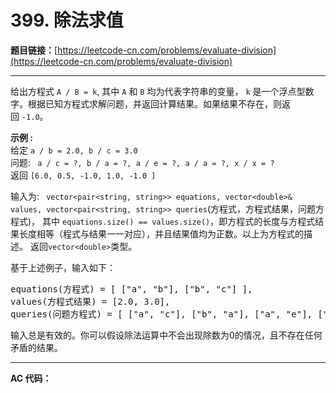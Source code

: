 # 399. 除法求值

**题目链接：**[https://leetcode-cn.com/problems/evaluate-division](https://leetcode-cn.com/problems/evaluate-division)

---

<div class="content__1Y2H">
 <div class="notranslate">
  <p>给出方程式&nbsp;<code>A / B = k</code>, 其中&nbsp;<code>A</code> 和&nbsp;<code>B</code> 均为代表字符串的变量，&nbsp;<code>k</code> 是一个浮点型数字。根据已知方程式求解问题，并返回计算结果。如果结果不存在，则返回&nbsp;<code>-1.0</code>。</p> 
  <p><strong>示例 :</strong><br> 给定&nbsp;<code>a / b = 2.0, b / c = 3.0</code><br> 问题: <code> a / c = ?, b / a = ?, a / e = ?, a / a = ?, x / x = ?&nbsp;</code><br> 返回&nbsp;<code>[6.0, 0.5, -1.0, 1.0, -1.0 ]</code></p> 
  <p>输入为: <code> vector&lt;pair&lt;string, string&gt;&gt; equations, vector&lt;double&gt;&amp; values, vector&lt;pair&lt;string, string&gt;&gt; queries</code>(方程式，方程式结果，问题方程式)，&nbsp;其中&nbsp;<code>equations.size() == values.size()</code>，即方程式的长度与方程式结果长度相等（程式与结果一一对应），并且结果值均为正数。以上为方程式的描述。&nbsp;返回<code>vector&lt;double&gt;</code>类型。</p> 
  <p>基于上述例子，输入如下：</p> 
  <pre class="language-text">equations(方程式) = [ ["a", "b"], ["b", "c"] ],
values(方程式结果) = [2.0, 3.0],
queries(问题方程式) = [ ["a", "c"], ["b", "a"], ["a", "e"], ["a", "a"], ["x", "x"] ]. 
</pre> 
  <p>输入总是有效的。你可以假设除法运算中不会出现除数为0的情况，且不存在任何矛盾的结果。</p> 
 </div>
</div>

---

**AC 代码：**

```java

```